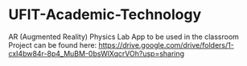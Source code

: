# UFIT-Academic-Technology

AR (Augmented Reality) Physics Lab App to be used in the classroom
Project can be found here: https://drive.google.com/drive/folders/1-cxI4bw84r-8p4_MuBM-0bsWlXqcrVOh?usp=sharing
